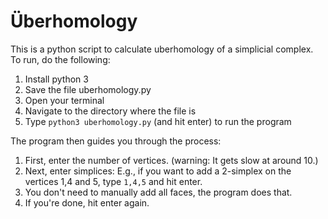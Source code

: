 # Überhomology

This is a python script to calculate uberhomology of a simplicial complex.
To run, do the following:
1. Install python 3 
2. Save the file uberhomology.py 
3. Open your terminal
4. Navigate to the directory where the file is
5. Type `python3 uberhomology.py` (and hit enter) to run the program

The program then guides you through the process:
1. First, enter the number of vertices. (warning: It gets slow at around 10.)
2. Next, enter simplices: E.g., if you want to add a 2-simplex on the vertices 1,4 and 5, type `1,4,5` and hit enter.
3. You don't need to manually add all faces, the program does that.
4. If you're done, hit enter again.
